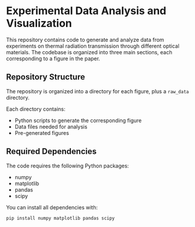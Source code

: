 # Experimental Data Analysis and Visualization

This repository contains code to generate and analyze data from experiments on thermal radiation transmission through different optical materials. The codebase is organized into three main sections, each corresponding to a figure in the paper.

## Repository Structure

The repository is organized into a directory for each figure, plus a `raw_data` directory.

Each directory contains:
- Python scripts to generate the corresponding figure
- Data files needed for analysis
- Pre-generated figures

## Required Dependencies

The code requires the following Python packages:
- numpy
- matplotlib
- pandas
- scipy

You can install all dependencies with:
```bash
pip install numpy matplotlib pandas scipy
```
